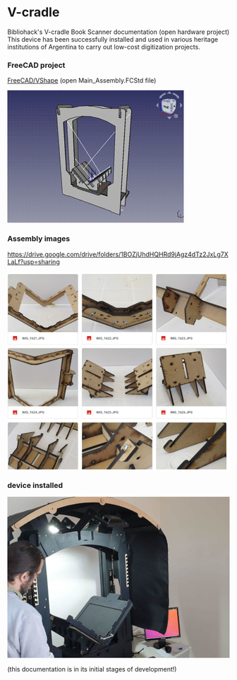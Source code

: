 # V-cradle

Bibliohack's V-cradle Book Scanner documentation (open hardware project) 
This device has been successfully installed and used in various heritage institutions of Argentina to carry out low-cost digitization projects. 

### FreeCAD project

[FreeCAD/VShape](FreeCAD/VShape) (open Main_Assembly.FCStd file)

![](media/vshape.gif)

### Assembly images

<https://drive.google.com/drive/folders/1BOZjUhdHQHRd9jAgz4dTz2JxLg7XLaLf?usp=sharing>

![](media/assembly.jpg)

### device installed 

![](media/uca.jpg)

(this documentation is in its initial stages of development!)
